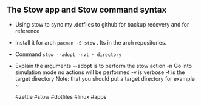 ## The Stow app and Stow command syntax

* Using stow to sync my .dotfiles to github for backup recovery and for reference
* Install it for arch `pacman -S stow` . Its in the arch repositories.
* Command `stow --adopt -nvt ~ directory`

* Explain the arguments
		--adopt is to perform the stow action
		-n Go into simulation mode no actions will be performed
		-v is verbose
		-t is the target directory
		Note: that you should put a target directory for example ~

    #zettle #stow #dotfiles #linux #apps
